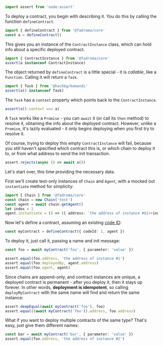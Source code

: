 ```typescript
import assert from 'node:assert'
```

To deploy a contract, you begin with describing it.
You do this by calling the function `defineContract`.

```typescript
import { defineContract } from '@fadroma/core'
const a = defineContract()
```

This gives you an instance of the `ContractInstance` class,
which can hold info about a specific deployed contract.

```typescript
import { ContractInstance } from '@fadroma/core'
assert(a instanceof ContractInstance)
```

The object returned by `defineContract` is a little special - it is *callable*,
like a `Function`. Calling it will return a `Task`. 

```typescript
import { Task } from '@hackbg/komandi'
assert(a() instanceof Task)
```

The `Task` has a `context` property which points back to the `ContractInstance`.

```typescript
assert(a().context === a)
```

A `Task` works like a `Promise` - you can `await` it (or call its `then` method)
to resolve it, obtaining the info about the deployed contract. However, unlike a `Promise`,
it's lazily evaluated - it only begins deploying when you first try to resolve it.

Of course, trying to deploy this empty `ContractInstance` will fail,
because you still haven't specified which contract this is, or which chain
to deploy it to, or from what address to send the init transaction.

```typescript
assert.rejects(async () => await a())
```

Let's start over, this time providing the necessary data.

First we'll create test-only instances of `Chain` and `Agent`,
with a mocked out `instantiate` method for simplicity:

```typescript
import { Chain } from '@fadroma/core'
const chain = new Chain('test')
const agent = await chain.getAgent()
let index = 1
agent.instantiate = () => ({ address: `the address of instance #${++index}` })
```

Now let's define a contract, assuming an existing [code ID](./core-code.spec.ts.md):

```typescript
const myContract = defineContract({ codeId: 1, agent })
```

To deploy it, just call it, passing a name and init message:

```typescript
const foo = await myContract('foo', { parameter: 'value' })

assert.equal(foo.address, 'the address of instance #1')
assert.equal(foo.deployedBy, agent.address)
assert.equal(foo.agent, agent)
```

Since chains are append-only, and contract instances are unique, a deployed contract
is permanent - after you deploy it, then it stays up forever. In other words,
**deployment is idempotent**, so calling `deployMyContract` with the same name
will find and return the same instance:

```typescript
assert.deepEqual(await myContract('foo'), foo)
assert.equal((await myContract('foo')).address, foo.address)
```

What if you want to deploy multiple contracts of the same type?
That's easy, just give them different names:

```typescript
const bar = await myContract('bar', { parameter: 'value' })
assert.equal(foo.address, 'the address of instance #2')
```
